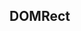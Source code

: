 ## DOMRect

<!-- CUSTOMTYPEJSON.DOMRect.description -->

<!-- CUSTOMTYPEJSON.DOMRect.extends -->

<!-- CUSTOMTYPEJSON.DOMRect.param -->
